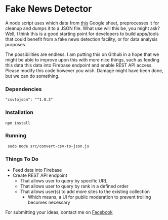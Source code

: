 # Fake News Detector

A node script uses which data from [this](https://docs.google.com/spreadsheets/d/1xDDmbr54qzzG8wUrRdxQl_C1dixJSIYqQUaXVZBqsJs) Google sheet, preprocesses it for cleanup and dumps it to a JSON file. What use will this be, you might ask? Well, I think this is a good starting point for developers to build apps/tools that could benefit from a fake news detection facility, or for data analysis purposes.

The possibilities are endless. I am putting this on Github in a hope that we might be able to improve upon this with more nice things, such as feeding this data this data into Firebase endpoint and enable REST API access. Please modify this code however you wish. Damage might have been done, but we can do something.

### Dependencies 

`"csvtojson": "^1.0.3"`

### Installation 

`npm install`

### Running

` sudo node src/convert-csv-to-json.js`

### Things To Do

* Feed data into Firebase 
* Create REST API endpoint
    * That allows user to query by specific URL 
    * That allows user to query by rank in a defined order
    * That allows user(s) to add more sites to the existing collection 
        * Which means, a UI for public moderation to prevent trolling becomes necessary

For submitting your ideas, contact me on [Facebook](https://www.facebook.com/ali.gajani)
    



